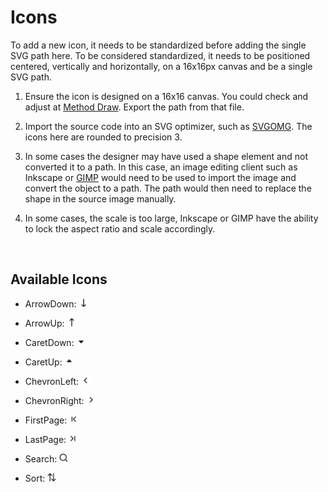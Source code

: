 # Icons

To add a new icon, it needs to be standardized before adding the single SVG path here. To be considered standardized, it needs to be positioned centered, vertically and horizontally, on a 16x16px canvas and be a single SVG path.

1. Ensure the icon is designed on a 16x16 canvas. You could check and adjust at [Method Draw](https://editor.method.ac/). Export the path from that file.

2. Import the source code into an SVG optimizer, such as [SVGOMG](https://jakearchibald.github.io/svgomg/). The icons here are rounded to precision 3.

3. In some cases the designer may have used a shape element and not converted it to a path. In this case, an image editing client such as Inkscape or [GIMP](https://www.gimp.org/downloads/) would need to be used to import the image and convert the object to a path. The path would then need to replace the shape in the source image manually.

4. In some cases, the scale is too large, Inkscape or GIMP have the ability to lock the aspect ratio and scale accordingly.
<br>


## Available Icons
- ArrowDown:  <img src="../../assets/ArrowDown.svg" width="14" height="14">

- ArrowUp:    <img src="../../assets/ArrowUp.svg" width="14" height="14">

- CaretDown:  <img src="../../assets/CaretDown.svg" width="14" height="14">

- CaretUp:  <img src="../../assets/CaretUp.svg" width="14" height="14">

- ChevronLeft:  <img src="../../assets/ChevronLeft.svg" width="14" height="14">

- ChevronRight:  <img src="../../assets/ChevronRight.svg" width="14" height="14">

- FirstPage:  <img src="../../assets/FirstPage.svg" width="14" height="14">

- LastPage:  <img src="../../assets/LastPage.svg" width="14" height="14">

- Search:  <img src="../../assets/Search.svg" width="14" height="14">

- Sort:  <img src="../../assets/Sort.svg" width="14" height="14">
